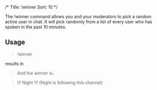 /*
Title: !winner
Sort: 10
*/

The !winner command allows you and your moderators to pick a random active user in chat. It will pick randomly from a list of every user who has spoken in the past 10 minutes.

## Usage

> !winner

results in

> And the winner is..

> !!! Night !!! (Night is following this channel)